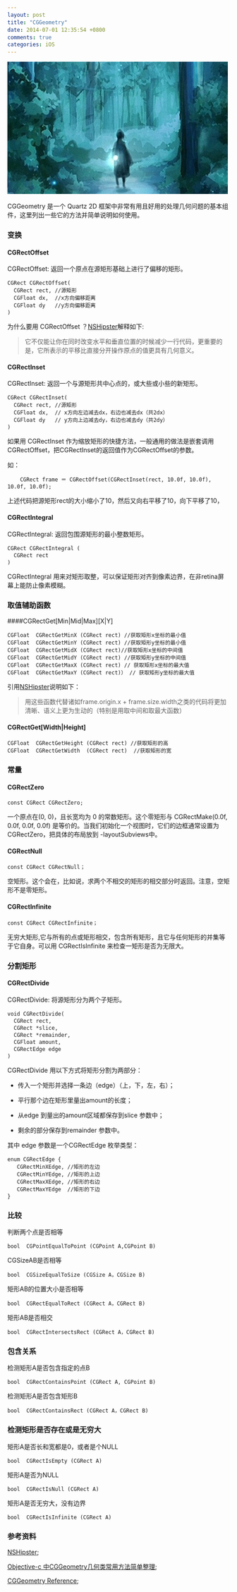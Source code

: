 ```yaml
---
layout: post
title: "CGGeometry"
date: 2014-07-01 12:35:54 +0800
comments: true
categories: iOS
---
```


![](/images/201407011244.png)

CGGeometry 是一个 Quartz 2D 框架中非常有用且好用的处理几何问题的基本组件，这里列出一些它的方法并简单说明如何使用。

### 变换

#### CGRectOffset

CGRectOffset: 返回一个原点在源矩形基础上进行了偏移的矩形。

```objc
CGRect CGRectOffset(
  CGRect rect, //源矩形
  CGFloat dx,  //x方向偏移距离
  CGFloat dy   //y方向偏移距离
)
```

为什么要用 CGRectOffset ？[NSHipster](http://nshipster.cn/cggeometry/)解释如下:

> 它不仅能让你在同时改变水平和垂直位置的时候减少一行代码，更重要的是，它所表示的平移比直接分开操作原点的值更具有几何意义。


#### CGRectInset

CGRectInset: 返回一个与源矩形共中心点的，或大些或小些的新矩形。

```objc
CGRect CGRectInset(
  CGRect rect, //源矩形
  CGFloat dx,  // x方向左边减去dx，右边也减去dx（共2dx）
  CGFloat dy   // y方向上边减去dy，右边也减去dy（共2dy）
)
```

如果用 CGRectInset 作为缩放矩形的快捷方法，一般通用的做法是嵌套调用CGRectOffset，把CGRectInset的返回值作为CGRectOffset的参数。

如：

```objc
    CGRect frame ＝ CGRectOffset(CGRectInset(rect, 10.0f, 10.0f), 10.0f, 10.0f);
```

上述代码把源矩形rect的大小缩小了10，然后又向右平移了10，向下平移了10，


#### CGRectIntegral

CGRectIntegral: 返回包围源矩形的最小整数矩形。

```objc
CGRect CGRectIntegral (
  CGRect rect
)
```

CGRectIntegral 用来对矩形取整，可以保证矩形对齐到像素边界，在非retina屏幕上能防止像素模糊。


### 取值辅助函数

####CGRectGet[Min|Mid|Max][X|Y]

```objc
CGFloat  CGRectGetMinX (CGRect rect) //获取矩形x坐标的最小值
CGFloat  CGRectGetMinY (CGRect rect) //获取矩形y坐标的最小值
CGFloat  CGRectGetMidX (CGRect rect)//获取矩形x坐标的中间值
CGFloat  CGRectGetMidY (CGRect rect) //获取矩形y坐标的中间值
CGFloat  CGRectGetMaxX (CGRect rect) // 获取矩形x坐标的最大值
CGFloat  CGRectGetMaxY (CGRect rect)） // 获取矩形y坐标的最大值
```

引用[NSHipster](http://nshipster.cn/cggeometry/)说明如下：

> 用这些函数代替诸如frame.origin.x + frame.size.width之类的代码将更加清晰、语义上更为生动的（特别是用取中间和取最大函数）

#### CGRectGet[Width|Height]

```objc
CGFloat  CGRectGetHeight (CGRect rect) //获取矩形的高
CGFloat  CGRectGetWidth  (CGRect rect)  //获取矩形的宽
```

### 常量

#### CGRectZero

```objc
const CGRect CGRectZero;
```

一个原点在(0, 0)，且长宽均为 0 的常数矩形。这个零矩形与 CGRectMake(0.0f, 0.0f, 0.0f, 0.0f) 是等价的。当我们初始化一个视图时，它们的边框通常设置为CGRectZero，把具体的布局放到 -layoutSubviews中。

#### CGRectNull

```objc
const CGRect CGRectNull；
```

空矩形。这个会在，比如说，求两个不相交的矩形的相交部分时返回。注意，空矩形不是零矩形。


#### CGRectInfinite

```objc
const CGRect CGRectInfinite；
```

无穷大矩形,它与所有的点或矩形相交，包含所有矩形，且它与任何矩形的并集等于它自身。可以用 CGRectIsInfinite 来检查一矩形是否为无限大。


### 分割矩形

#### CGRectDivide

CGRectDivide: 将源矩形分为两个子矩形。

```objc
void CGRectDivide(
  CGRect rect,
  CGRect *slice,
  CGRect *remainder,
  CGFloat amount,
  CGRectEdge edge
)
```

CGRectDivide 用以下方式将矩形分割为两部分：

* 传入一个矩形并选择一条边（edge）（上，下，左，右）；

* 平行那个边在矩形里量出amount的长度；

* 从edge 到量出的amount区域都保存到slice 参数中；

* 剩余的部分保存到remainder 参数中。


其中 edge 参数是一个CGRectEdge 枚举类型：


```objc
enum CGRectEdge {
   CGRectMinXEdge, //矩形的左边
   CGRectMinYEdge, //矩形的上边
   CGRectMaxXEdge, //矩形的右边
   CGRectMaxYEdge  //矩形的下边
}
```

### 比较

判断两个点是否相等

```objc
bool  CGPointEqualToPoint (CGPoint A,CGPoint B)  
```  

 CGSizeAB是否相等

```objc
bool  CGSizeEqualToSize (CGSize A，CGSize B)
```

矩形AB的位置大小是否相等

```objc
bool  CGRectEqualToRect (CGRect A，CGRect B)
```   
矩形AB是否相交

``` objc   
bool  CGRectIntersectsRect (CGRect A，CGRect B)
```

### 包含关系

检测矩形A是否包含指定的点B

```objc
bool  CGRectContainsPoint (CGRect A, CGPoint B)
```     

检测矩形A是否包含矩形B

```objc
bool  CGRectContainsRect (CGRect A，CGRect B)  
```

### 检测矩形是否存在或是无穷大

矩形A是否长和宽都是0，或者是个NULL

```objc
bool  CGRectIsEmpty (CGRect A)
```
矩形A是否为NULL

```objc      
bool  CGRectIsNull (CGRect A)
```
矩形A是否无穷大，没有边界

```objc
bool  CGRectIsInfinite (CGRect A)
```        

### 参考资料

[NSHipster](http://nshipster.cn/cggeometry/);

[Objective-c 中CGGeometry几何类常用方法简单整理](http://www.cnblogs.com/xuling/archive/2012/02/09/2343427.html);

[CGGeometry Reference](https://developer.apple.com/library/mac/documentation/GraphicsImaging/Reference/CGGeometry/Reference/reference.html);
